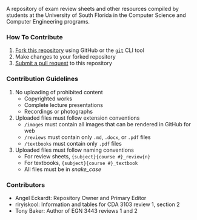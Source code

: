 A repository of exam review sheets and other resources compiled by students at the University of South Florida
in the Computer Science and Computer Engineering programs.

### How To Contribute

1. [Fork this repository](https://docs.github.com/en/pull-requests/collaborating-with-pull-requests/working-with-forks/fork-a-repo) using GitHub or the [`git`](https://git-scm.com/downloads/win) CLI tool
2. Make changes to your forked repository
3. [Submit a pull request](https://docs.github.com/en/pull-requests/collaborating-with-pull-requests/proposing-changes-to-your-work-with-pull-requests/about-pull-requests) to this repository

### Contribution Guidelines

1. No uploading of prohibited content
    - Copyrighted works
    - Complete lecture presentations
    - Recordings or photographs
2. Uploaded files must follow extension conventions
    - `/images` must contain all images that can be rendered in GitHub for web
    - `/reviews` must contain only `.md`, `.docx`, or `.pdf` files 
    - `/textbooks` must contain only `.pdf` files
3. Uploaded files must follow naming conventions
    - For review sheets, `{subject}{course #}_review{n}`
    - For textbooks, `{subject}{course #}_textbook`
    - All files must be in *snake_case*

### Contributors

- Angel Eckardt: Repository Owner and Primary Editor
- riryiskool: Information and tables for CDA 3103 review 1, section 2
- Tony Baker: Author of EGN 3443 reviews 1 and 2